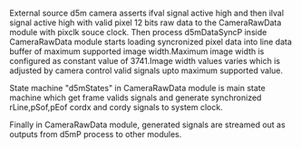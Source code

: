 External source d5m camera asserts ifval signal active high and then ilval signal active high with valid pixel 12 bits raw data to the CameraRawData module with pixclk souce clock. Then process d5mDataSyncP inside CameraRawData module starts loading syncronized pixel data into  line data buffer of maximum supported image width.Maximum image width is configured as constant value of 3741.Image width values varies which is adjusted by camera control valid signals upto maximum supported value. 

State machine "d5mStates" in CameraRawData module is main state machine which get frame valids signals and generate synchronized rLine,pSof,pEof cordx and cordy signals to system clock.

Finally in CameraRawData module, generated signals are streamed out as outputs from d5mP process to other modules.
